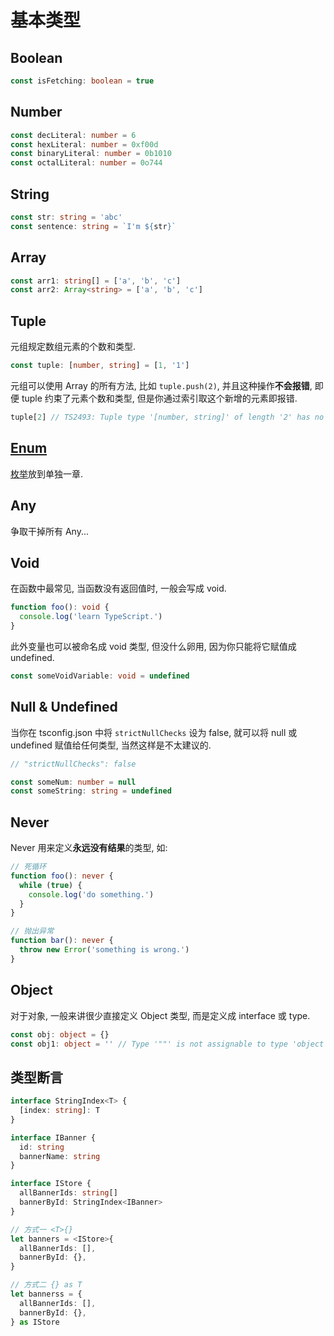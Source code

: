 # 基本类型

## Boolean

```ts
const isFetching: boolean = true
```

## Number

```ts
const decLiteral: number = 6
const hexLiteral: number = 0xf00d
const binaryLiteral: number = 0b1010
const octalLiteral: number = 0o744
```

## String

```ts
const str: string = 'abc'
const sentence: string = `I'm ${str}`
```

## Array

```ts
const arr1: string[] = ['a', 'b', 'c']
const arr2: Array<string> = ['a', 'b', 'c']
```

## Tuple

元组规定数组元素的个数和类型.

```ts
const tuple: [number, string] = [1, '1']
```

元组可以使用 Array 的所有方法, 比如 `tuple.push(2)`, 并且这种操作**不会报错**,
即便 tuple 约束了元素个数和类型, 但是你通过索引取这个新增的元素即报错.

```ts
tuple[2] // TS2493: Tuple type '[number, string]' of length '2' has no element at index '2'.
```

## [Enum](../Enums)

[枚举](../EnumTypes)放到单独一章.

## Any

争取干掉所有 Any...

## Void

在函数中最常见, 当函数没有返回值时, 一般会写成 void.

```ts
function foo(): void {
  console.log('learn TypeScript.')
}
```

此外变量也可以被命名成 void 类型, 但没什么卵用, 因为你只能将它赋值成 undefined.

```ts
const someVoidVariable: void = undefined
```

## Null & Undefined

当你在 tsconfig.json 中将 `strictNullChecks` 设为 false, 就可以将 null 或 undefined
赋值给任何类型, 当然这样是不太建议的.

```ts
// "strictNullChecks": false

const someNum: number = null
const someString: string = undefined
```

## Never

Never 用来定义**永远没有结果**的类型, 如:

```ts
// 死循环
function foo(): never {
  while (true) {
    console.log('do something.')
  }
}
```

```ts
// 抛出异常
function bar(): never {
  throw new Error('something is wrong.')
}
```

## Object

对于对象, 一般来讲很少直接定义 Object 类型, 而是定义成 interface 或 type.

```ts
const obj: object = {}
const obj1: object = '' // Type '""' is not assignable to type 'object'
```

## 类型断言

```ts
interface StringIndex<T> {
  [index: string]: T
}

interface IBanner {
  id: string
  bannerName: string
}

interface IStore {
  allBannerIds: string[]
  bannerById: StringIndex<IBanner>
}

// 方式一 <T>{}
let banners = <IStore>{
  allBannerIds: [],
  bannerById: {},
}

// 方式二 {} as T
let bannerss = {
  allBannerIds: [],
  bannerById: {},
} as IStore
```
